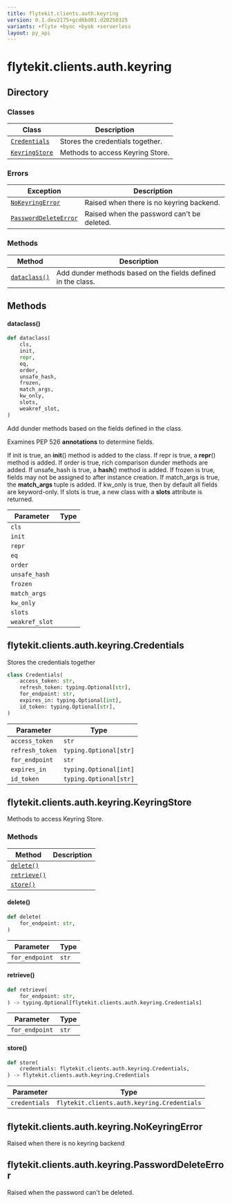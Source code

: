 ```yaml
---
title: flytekit.clients.auth.keyring
version: 0.1.dev2175+gcd6bd01.d20250325
variants: +flyte +byoc +byok +serverless
layout: py_api
---
```


# flytekit.clients.auth.keyring

## Directory

### Classes

| Class | Description |
|-|-|
| [`Credentials`](.././flytekit.clients.auth.keyring#flytekitclientsauthkeyringcredentials) | Stores the credentials together. |
| [`KeyringStore`](.././flytekit.clients.auth.keyring#flytekitclientsauthkeyringkeyringstore) | Methods to access Keyring Store. |

### Errors

| Exception | Description |
|-|-|
| [`NoKeyringError`](.././flytekit.clients.auth.keyring#flytekitclientsauthkeyringnokeyringerror) | Raised when there is no keyring backend. |
| [`PasswordDeleteError`](.././flytekit.clients.auth.keyring#flytekitclientsauthkeyringpassworddeleteerror) | Raised when the password can't be deleted. |

### Methods

| Method | Description |
|-|-|
| [`dataclass()`](#dataclass) | Add dunder methods based on the fields defined in the class. |


## Methods

#### dataclass()

```python
def dataclass(
    cls,
    init,
    repr,
    eq,
    order,
    unsafe_hash,
    frozen,
    match_args,
    kw_only,
    slots,
    weakref_slot,
)
```
Add dunder methods based on the fields defined in the class.

Examines PEP 526 __annotations__ to determine fields.

If init is true, an __init__() method is added to the class. If repr
is true, a __repr__() method is added. If order is true, rich
comparison dunder methods are added. If unsafe_hash is true, a
__hash__() method is added. If frozen is true, fields may not be
assigned to after instance creation. If match_args is true, the
__match_args__ tuple is added. If kw_only is true, then by default
all fields are keyword-only. If slots is true, a new class with a
__slots__ attribute is returned.


| Parameter | Type |
|-|-|
| `cls` |  |
| `init` |  |
| `repr` |  |
| `eq` |  |
| `order` |  |
| `unsafe_hash` |  |
| `frozen` |  |
| `match_args` |  |
| `kw_only` |  |
| `slots` |  |
| `weakref_slot` |  |

## flytekit.clients.auth.keyring.Credentials

Stores the credentials together


```python
class Credentials(
    access_token: str,
    refresh_token: typing.Optional[str],
    for_endpoint: str,
    expires_in: typing.Optional[int],
    id_token: typing.Optional[str],
)
```
| Parameter | Type |
|-|-|
| `access_token` | `str` |
| `refresh_token` | `typing.Optional[str]` |
| `for_endpoint` | `str` |
| `expires_in` | `typing.Optional[int]` |
| `id_token` | `typing.Optional[str]` |

## flytekit.clients.auth.keyring.KeyringStore

Methods to access Keyring Store.


### Methods

| Method | Description |
|-|-|
| [`delete()`](#delete) |  |
| [`retrieve()`](#retrieve) |  |
| [`store()`](#store) |  |


#### delete()

```python
def delete(
    for_endpoint: str,
)
```
| Parameter | Type |
|-|-|
| `for_endpoint` | `str` |

#### retrieve()

```python
def retrieve(
    for_endpoint: str,
) -> typing.Optional[flytekit.clients.auth.keyring.Credentials]
```
| Parameter | Type |
|-|-|
| `for_endpoint` | `str` |

#### store()

```python
def store(
    credentials: flytekit.clients.auth.keyring.Credentials,
) -> flytekit.clients.auth.keyring.Credentials
```
| Parameter | Type |
|-|-|
| `credentials` | `flytekit.clients.auth.keyring.Credentials` |

## flytekit.clients.auth.keyring.NoKeyringError

Raised when there is no keyring backend


## flytekit.clients.auth.keyring.PasswordDeleteError

Raised when the password can't be deleted.


